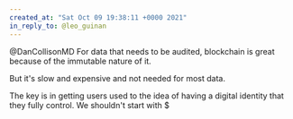 ```yaml
---
created_at: "Sat Oct 09 19:38:11 +0000 2021"
in_reply_to: @leo_guinan
---
```


@DanCollisonMD For data that needs to be audited, blockchain is great because of the immutable nature of it. 

But it's slow and expensive and not needed for most data. 

The key is in getting users used to the idea of having a digital identity that they fully control. We shouldn't start with $